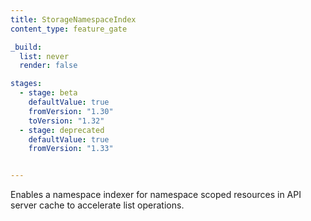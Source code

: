 ```yaml
---
title: StorageNamespaceIndex
content_type: feature_gate

_build:
  list: never
  render: false

stages:
  - stage: beta 
    defaultValue: true
    fromVersion: "1.30"
    toVersion: "1.32"
  - stage: deprecated
    defaultValue: true
    fromVersion: "1.33"


---
```

Enables a namespace indexer for namespace scoped resources
in API server cache to accelerate list operations.

